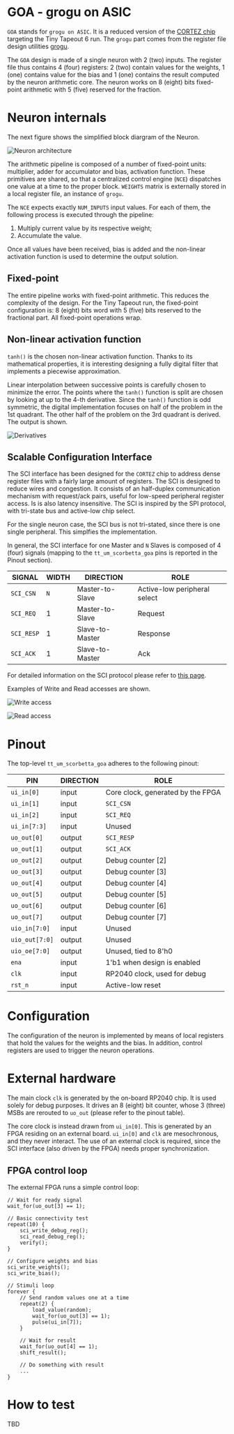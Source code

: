 # GOA - grogu on ASIC
`GOA` stands for `grogu on ASIC`. It is a reduced version of the [CORTEZ
chip](https://github.com/scorbetta/CORTEZ) targeting the Tiny Tapeout 6 run. The `grogu` part comes
from the register file design utilities [grogu](https://github.com/scorbetta/grogu).

The `GOA` design is made of a single neuron with 2 (two) inputs. The register file thus contains 4
(four) registers: 2 (two) contain values for the weights, 1 (one) contains value for the bias and 1
(one) contains the result computed by the neuron arithmetic core. The neuron works on 8 (eight) bits
fixed-point arithmetic with 5 (five) reserved for the fraction.

# Neuron internals
The next figure shows the simplified block diargram of the Neuron.

![Neuron architecture](Neuron.png)

The arithmetic pipeline is composed of a number of fixed-point units: multiplier, adder for
accumulator and bias, activation function. These primitives are shared, so that a centralized
control engine (`NCE`) dispatches one value at a time to the proper block. `WEIGHTS` matrix is
externally stored in a local register file, an instance of `grogu`.

The `NCE` expects exactly `NUM_INPUTS` input values. For each of them, the following process is
executed through the pipeline:

1. Multiply current value by its respective weight;
2. Accumulate the value.

Once all values have been received, bias is added and the non-linear activation function is used to
determine the output solution.

## Fixed-point
The entire pipeline works with fixed-point arithmetic. This reduces the complexity of the design.
For the Tiny Tapeout run, the fixed-point configuration is: 8 (eight) bits word with 5 (five) bits
reserved to the fractional part. All fixed-point operations wrap.

## Non-linear activation function
`tanh()` is the chosen non-linear activation function. Thanks to its mathematical properties, it is
interesting designing a fully digital filter that implements a piecewise approximation.

Linear interpolation between successive points is carefully chosen to minimize the error. The points
where the `tanh()` function is split are chosen by looking at up to the 4-th derivative. Since the
`tanh()` function is odd symmetric, the digital implementation focuses on half of the problem in the
1st quadrant. The other half of the problem on the 3rd quadrant is derived. The output is shown.

![Derivatives](plot_derivatives.png)

## Scalable Configuration Interface
The SCI interface has been designed for the `CORTEZ` chip to address dense register files with a
fairly large amount of registers. The SCI is designed to reduce wires and congestion. It consists of
an half-duplex communication mechanism with request/ack pairs, useful for low-speed peripheral
register access. Is is also latency insensitive. The SCI is inspired by the SPI protocol, with
tri-state bus and active-low chip select.

For the single neuron case, the SCI bus is not tri-stated, since there is one single peripheral.
This simplfies the implementation.

In general, the SCI interface for one Master and `N` Slaves is composed of 4 (four) signals (mapping
to the `tt_um_scorbetta_goa` pins is reported in the Pinout section).

| SIGNAL | WIDTH | DIRECTION | ROLE |
|-|-|-|-|
| `SCI_CSN` | `N` | Master-to-Slave | Active-low peripheral select |
| `SCI_REQ` | 1 | Master-to-Slave | Request |
| `SCI_RESP` | 1 | Slave-to-Master | Response |
| `SCI_ACK` | 1 | Slave-to-Master | Ack |

For detailed information on the SCI protocol please refer to [this page](TBD).

Examples of Write and Read accesses are shown.

![Write access](SCI_Write.png)

![Read access](SCI_Read.png)

# Pinout
The top-level `tt_um_scorbetta_goa` adheres to the following pinout:

| PIN | DIRECTION | ROLE |
|-|-|-|
| `ui_in[0]` | input | Core clock, generated by the FPGA |
| `ui_in[1]` | input | `SCI_CSN` |
| `ui_in[2]` | input | `SCI_REQ` |
| `ui_in[7:3]` | input | Unused |
| `uo_out[0]` | output | `SCI_RESP` |
| `uo_out[1]` | output | `SCI_ACK` |
| `uo_out[2]` | output | Debug counter [2] |
| `uo_out[3]` | output | Debug counter [3] |
| `uo_out[4]` | output | Debug counter [4] |
| `uo_out[5]` | output | Debug counter [5] |
| `uo_out[6]` | output | Debug counter [6] |
| `uo_out[7]` | output | Debug counter [7] |
| `uio_in[7:0]` | input | Unused |
| `uio_out[7:0]` | output | Unused |
| `uio_oe[7:0]` | output | Unused, tied to 8'h0 |
| `ena` | input | 1'b1 when design is enabled |
| `clk` | input | RP2040 clock, used for debug |
| `rst_n`| input | Active-low reset |

# Configuration
The configuration of the neuron is implemented by means of local registers that hold the values for
the weights and the bias. In addition, control registers are used to trigger the neuron operations.

# External hardware
The main clock `clk` is generated by the on-board RP2040 chip. It is used solely for debug purposes.
It drives an 8 (eight) bit counter, whose 3 (three) MSBs are rerouted to `uo_out` (please refer to
the pinout table).

The core clock is instead drawn from `ui_in[0]`. This is generated by an FPGA residing on an
external board. `ui_in[0]` and `clk` are mesochronous, and they never interact. The use of an
external clock is required, since the SCI interface (also driven by the FPGA) needs proper
synchronization.

## FPGA control loop
The external FPGA runs a simple control loop:

```
// Wait for ready signal
wait_for(uo_out[3] == 1);

// Basic connectivity test
repeat(10) {
    sci_write_debug_reg();
    sci_read_debug_reg();
    verify();
}

// Configure weights and bias
sci_write_weights();
sci_write_bias();

// Stimuli loop
forever {
    // Send random values one at a time
    repeat(2) {
        load_value(random);
        wait_for(uo_out[3] == 1);
        pulse(ui_in[7]);
    }

    // Wait for result
    wait_for(uo_out[4] == 1);
    shift_result();

    // Do something with result
    ...
}
```

# How to test
TBD
